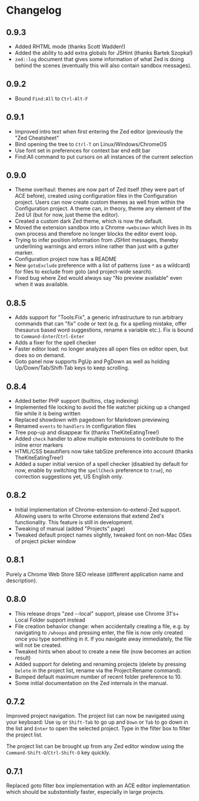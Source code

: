 Changelog
=========

0.9.3
-----
* Added RHTML mode (thanks Scott Wadden!)
* Added the ability to add extra globals for JSHint (thanks Bartek Szopka!)
* `zed::log` document that gives some information of what Zed is doing behind the scenes (eventually this will also contain sandbox messages).

0.9.2
-----
* Bound `Find:All` to `Ctrl-Alt-F`

0.9.1
-----
* Improved intro text when first entering the Zed editor (previously the "Zed Cheatsheet"
* Bind opening the tree to `Ctrl-T` on Linux/Windows/ChromeOS
* Use font set in preferences for context bar end edit bar
* Find:All command to put cursors on all instances of the current selection

0.9.0
-----
* Theme overhaul: themes are now part of Zed itself (they were part of ACE before), created using configuration files in the Configuration project. Users can now create custom themes as well from within the Configuration project. A theme can, in theory, theme any element of the Zed UI (but for now, just theme the editor).
* Created a custom dark Zed theme, which is now the default.
* Moved the extension sandbox into a Chrome `<webview>` which lives in its own process and therefore no longer blocks the editor event loop.
* Trying to infer position information from JSHint messages, thereby underlining warnings and errors inline rather than just with a gutter marker.
* Configuration project now has a README
* New `gotoExclude` preference with a list of patterns (use `*` as a wildcard) for files to exclude from goto (and project-wide search).
* Fixed bug where Zed would always say "No preview available" even when it was available.

0.8.5
-----

* Adds support for "Tools:Fix", a generic infrastructure to run arbitrary commands that can "fix" code or text (e.g. fix a spelling mistake, offer thesaurus based word suggestions, rename a variable etc.). Fix is bound to `Command-Enter`/`Ctrl-Enter`
* Adds a fixer for the spell checker
* Faster editor load: no longer analyzes all open files on editor open, but does so on demand.
* Goto panel now supports PgUp and PgDown as well as holding Up/Down/Tab/Shift-Tab keys to keep scrolling.

0.8.4
-----
* Added better PHP support (builtins, ctag indexing)
* Implemented file locking to avoid the file watcher picking up a changed file while it is being written
* Replaced showdown with pagedown for Markdown previewing
* Renamed `events` to `handlers` in configuration files
* Tree pop-up and disappear fix (thanks TheKiteEatingTree!)
* Added `check` handler to allow multiple extensions to contribute to the inline error markers
* HTML/CSS beautifiers now take tabSize preference into account (thanks TheKiteEatingTree!)
* Added a super initial version of a spell checker (disabled by default for now, enable by switching the `spellCheck` preference to `true`), no correction suggestions yet, US English only.

0.8.2
-----
* Initial implementation of Chrome-extension-to-extend-Zed support. Allowing users to write Chrome extensions that extend Zed's functionality. This feature is still in development.
* Tweaking of manual (added "Projects" page)
* Tweaked default project names slightly, tweaked font on non-Mac OSes of project picker window

0.8.1
-----
Purely a Chrome Web Store SEO release (different application name and description).

0.8.0
-----
* This release drops "zed --local" support, please use Chrome 31's+ Local Folder support instead
* File creation behavior change: when accidentally creating a file, e.g. by navigating to `/whoops` and pressing enter, the file is now only created once you type something in it. If you navigate away immediately, the file will not be created.
* Tweaked hints when about to create a new file (now becomes an action result)
* Added support for deleting and renaming projects (delete by pressing `Delete` in the project list, rename via the Project:Rename command).
* Bumped default maximum number of recent folder preference to 10.
* Some initial documentation on the Zed internals in the manual.

0.7.2
-----
Improved project navigation. The project list can now be navigated using your keyboard: Use `Up` or `Shift-Tab` to go up and `Down` or `Tab` to go down in the list and `Enter` to open the selected project. Type in the filter box to filter the project list.

The project list can be brought up from any Zed editor window using the `Command-Shift-O`/`Ctrl-Shift-O` key quickly.

0.7.1
-----
Replaced goto filter box implementation with an ACE editor implementation which should be _substantially_ faster, especially in large projects.